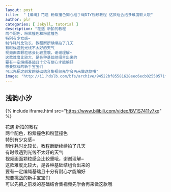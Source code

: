 ```yaml
---
layout: post
title:  "【编绳】花遇 粉紫撞色同心结手绳DIY视频教程 这款组合结多难度较大哦"
author: plr
categories: [ Jekyll, tutorial ]
description: "花遇 新拍的教程
两个配色，粉紫撞色和粉蓝撞色
特别有少女感~
制作耗时比较长，教程断断续续拍了几天
有时候遇到光线不太好的天气
视频画面颗粒感会比较重哦，谢谢理解~
这款难度比较大，是各种基础结组合出来的
要有一定编绳基础且十分有耐心才能编好
想要挑战的新手宝宝们
可以先把之前发的基础结合集视频先学会再来做这款哦"
image: "http://i1.hdslb.com/bfs/archive/94522bf85581628eec6ecb02550571fea60e041f.jpg"
---
```

## 浅韵小汐

{% include iframe.html src="https://www.bilibili.com/video/BV1S7411y7xq" %}

花遇 新拍的教程<br>两个配色，粉紫撞色和粉蓝撞色<br>特别有少女感~<br>制作耗时比较长，教程断断续续拍了几天<br>有时候遇到光线不太好的天气<br>视频画面颗粒感会比较重哦，谢谢理解~<br>这款难度比较大，是各种基础结组合出来的<br>要有一定编绳基础且十分有耐心才能编好<br>想要挑战的新手宝宝们<br>可以先把之前发的基础结合集视频先学会再来做这款哦

